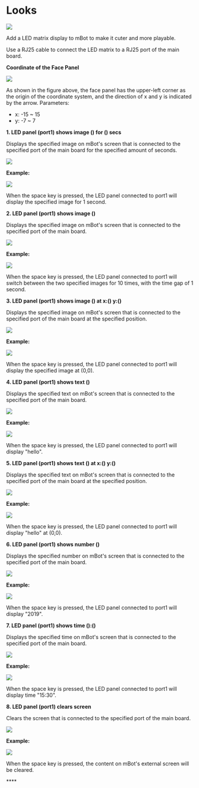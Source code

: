 # Looks

![](../../../../.gitbook/assets/0.jpeg)

Add a LED matrix display to mBot to make it cuter and more playable.

Use a RJ25 cable to connect the LED matrix to a RJ25 port of the main board.

**Coordinate of the Face Panel**

![](../../../../.gitbook/assets/1%20%284%29.png)

As shown in the figure above, the face panel has the upper-left corner as the origin of the coordinate system, and the direction of x and y is indicated by the arrow. Parameters:

* x: -15 ~ 15
* y: -7 ~ 7

**1. LED panel \(port1\) shows image \(\) for \(\) secs**

Displays the specified image on mBot's screen that is connected to the specified port of the main board for the specified amount of seconds.

![](../../../../.gitbook/assets/2%20%2816%29.png)

**Example:**

![](../../../../.gitbook/assets/3%20%281%29.png)

When the space key is pressed, the LED panel connected to port1 will display the specified image for 1 second.

**2. LED panel \(port1\) shows image \(\)**

Displays the specified image on mBot's screen that is connected to the specified port of the main board.

![](../../../../.gitbook/assets/4%20%287%29.png)

**Example:**

![](../../../../.gitbook/assets/5%20%287%29.png)

When the space key is pressed, the LED panel connected to port1 will switch between the two specified images for 10 times, with the time gap of 1 second.

**3. LED panel \(port1\) shows image \(\) at x:\(\) y:\(\)**

Displays the specified image on mBot's screen that is connected to the specified port of the main board at the specified position.

![](../../../../.gitbook/assets/6%20%289%29.png)

**Example:**

![](../../../../.gitbook/assets/7%20%284%29.png)

When the space key is pressed, the LED panel connected to port1 will display the specified image at \(0,0\).

**4. LED panel \(port1\) shows text \(\)**

Displays the specified text on mBot's screen that is connected to the specified port of the main board.

![](../../../../.gitbook/assets/8%20%288%29.png)

**Example:**

![](../../../../.gitbook/assets/9%20%283%29.png)

When the space key is pressed, the LED panel connected to port1 will display "hello".

**5. LED panel \(port1\) shows text \(\) at x:\(\) y:\(\)**

Displays the specified text on mBot's screen that is connected to the specified port of the main board at the specified position.

![](../../../../.gitbook/assets/10%20%287%29.png)

**Example:**

![](../../../../.gitbook/assets/11%20%283%29.png)

When the space key is pressed, the LED panel connected to port1 will display "hello" at \(0,0\).

**6. LED panel \(port1\) shows number \(\)**

Displays the specified number on mBot's screen that is connected to the specified port of the main board.

![](../../../../.gitbook/assets/12%20%283%29.png)

**Example:**

![](../../../../.gitbook/assets/13%20%286%29.png)

When the space key is pressed, the LED panel connected to port1 will display "2019".

**7. LED panel \(port1\) shows time \(\):\(\)**

Displays the specified time on mBot's screen that is connected to the specified port of the main board.

![](../../../../.gitbook/assets/14%20%281%29.png)

**Example:**

![](../../../../.gitbook/assets/15%20%281%29.png)

When the space key is pressed, the LED panel connected to port1 will display time "15:30".

**8. LED panel \(port1\) clears screen**

Clears the screen that is connected to the specified port of the main board.

![](../../../../.gitbook/assets/16.png)

**Example:**

![](../../../../.gitbook/assets/17%20%282%29.png)

When the space key is pressed, the content on mBot's external screen will be cleared.

\*\*\*\*

